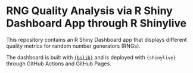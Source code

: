 # RNG Quality Analysis via R Shiny Dashboard App through R Shinylive

This repository contains an R Shiny Dashboard app that displays different quality metrics for random number generators (RNGs).

The dashboard is built with [`{bslib}`](https://rstudio.github.io/bslib/articles/dashboards/index.html) and is deployed with `{shinylive}` through GitHub Actions and GitHub Pages.
